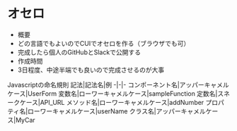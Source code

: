 # オセロ

- 概要
 - どの言語でもよいのでCUIでオセロを作る（ブラウザでも可）
 - 完成したら個人のGitHubとSlackで公開する
- 作成時間
 - 3日程度、中途半端でも良いので完成させるのが大事 


Javascriptの命名規則
記法|記法名|例
-|-|-
コンポーネント名|アッパーキャメルケース|UserForm
変数名|ローワーキャメルケース|sampleFunction
定数名|スネークケース|API_URL
メソッド名|ローワーキャメルケース|addNumber
プロパティ名|ローワーキャメルケース|userName
クラス名|アッパーキャメルケース|MyCar
